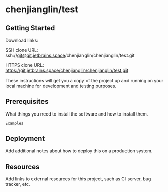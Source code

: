 # chenjianglin/test



## Getting Started

Download links:

SSH clone URL: ssh://git@git.jetbrains.space/chenjianglin/chenjianglin/test.git

HTTPS clone URL: https://git.jetbrains.space/chenjianglin/chenjianglin/test.git



These instructions will get you a copy of the project up and running on your local machine for development and testing purposes.

## Prerequisites

What things you need to install the software and how to install them.

```
Examples
```

## Deployment

Add additional notes about how to deploy this on a production system.

## Resources

Add links to external resources for this project, such as CI server, bug tracker, etc.
